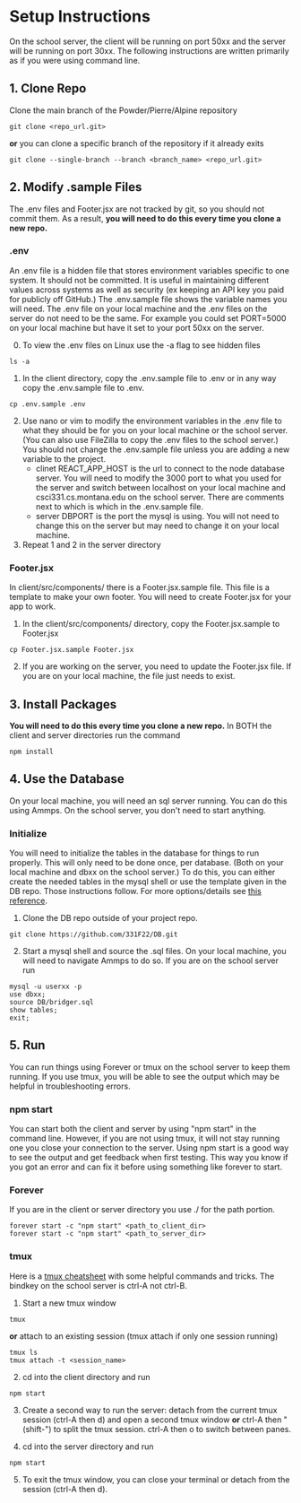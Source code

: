 # Setup Instructions
On the school server, the client will be running on port 50xx and the server
will be running on port 30xx. The following instructions are written primarily
as if you were using command line.

## 1. Clone Repo
Clone the main branch of the Powder/Pierre/Alpine repository
```
git clone <repo_url.git>
```
**or** you can clone a specific branch of the repository if it already exits
```
git clone --single-branch --branch <branch_name> <repo_url.git>
```


## 2. Modify .sample Files
The .env files and Footer.jsx are not tracked by git, so you should not commit
them. As a result, **you will need to do this every time you clone a new repo.**


### .env
An .env file is a hidden file that stores environment variables specific to
one system. It should not be committed. It is useful in maintaining different
values across systems as well as security (ex keeping an API key you paid for
publicly off GitHub.) The .env.sample file shows the variable names you will
need. The .env file on your local machine and the .env files on the server do
not need to be the same. For example you could set PORT=5000 on your local
machine but have it set to your port 50xx on the server.

0. To view the .env files on Linux use the -a flag to see hidden files
```
ls -a
```

1. In the client directory, copy the .env.sample file to .env or in any way copy
the .env.sample file to .env.
```
cp .env.sample .env
```

2. Use nano or vim to modify the environment variables in the .env file to what
they should be for you on your local machine or the school server. (You can also
use FileZilla to copy the .env files to the school server.) You should not
change the .env.sample file unless you are adding a new variable to the project.
    * clinet REACT\_APP\_HOST is the url to connect to the node database server.
    You will need to modify the 3000 port to what you used for the server and
    switch between localhost on your local machine and csci331.cs.montana.edu
    on the school server. There are comments next to which is which in the
    .env.sample file.
    * server DBPORT is the port the mysql is using. You will not need to change
    this on the server but may need to change it on your local machine.
3. Repeat 1 and 2 in the server directory


### Footer.jsx
In client/src/components/ there is a Footer.jsx.sample file. This file is a
template to make your own footer. You will need to create Footer.jsx for your
app to work.

1. In the client/src/components/ directory, copy the Footer.jsx.sample to
Footer.jsx
```
cp Footer.jsx.sample Footer.jsx
```
2. If you are working on the server, you need to update the Footer.jsx file. If
you are on your local machine, the file just needs to exist.

## 3. Install Packages
**You will need to do this every time you clone a new repo.**
In BOTH the client and server directories run the command
```
npm install
```


## 4. Use the Database
On your local machine, you will need an sql server running. You can do this
using Ammps. On the school server, you don't need to start anything.


### Initialize
You will need to initialize the tables in the database for things to run
properly. This will only need to be done once, per database. (Both on your local
machine and dbxx on the school server.) To do this, you can either create the
needed tables in the mysql shell or use the template given in the DB repo. Those
instructions follow. For more options/details see
[this reference](https://dev.mysql.com/doc/refman/8.0/en/mysql-batch-commands.html).

1. Clone the DB repo outside of your project repo.
```
git clone https://github.com/331F22/DB.git
```
2. Start a mysql shell and source the .sql files. On your local machine, you
will need to navigate Ammps to do so. If you are on the school server run
```
mysql -u userxx -p
use dbxx;
source DB/bridger.sql
show tables;
exit;
```

## 5. Run
You can run things using Forever or tmux on the school server to keep them
running. If you use tmux, you will be able to see the output which may be
helpful in troubleshooting errors.

### npm start
You can start both the client and server by using "npm start" in the command
line. However, if you are not using tmux, it will not stay running one you
close your connection to the server. Using npm start is a good way to see the
output and get feedback when first testing. This way you know if you got an
error and can fix it before using something like forever to start.


### Forever
If you are in the client or server directory you use ./ for the path portion.
```
forever start -c "npm start" <path_to_client_dir>
forever start -c "npm start" <path_to_server_dir>
```

### tmux
Here is a [tmux cheatsheet](https://gist.github.com/MohamedAlaa/2961058) with
some helpful commands and tricks. The bindkey on the school server is ctrl-A
not ctrl-B.

1. Start a new tmux window
```
tmux
```
**or** attach to an existing session (tmux attach if only one session running)
```
tmux ls
tmux attach -t <session_name>
```

2. cd into the client directory and run
```
npm start
```

3. Create a second way to run the server: detach from the current tmux session
(ctrl-A then d) and open a second tmux window **or** ctrl-A then " (shift-") to
split the tmux session. ctrl-A then o to switch between panes.

4. cd into the server directory and run
```
npm start
```
5. To exit the tmux window, you can close your terminal or detach from the
session (ctrl-A then d).
